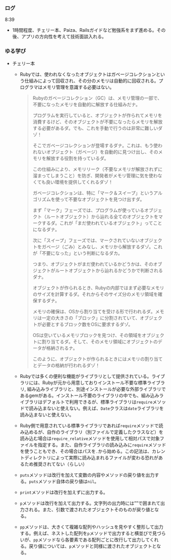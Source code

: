 ### ログ
8:39  
- 1時間程度、チェリー本、Paiza、Railsガイドなど勉強系をまず進める。その後、アプリの方向性を考えて技術面談入れる。  


### ゆる学び
- チェリー本  
  - Rubyでは、使われなくなったオブジェクトはガベージコレクションという仕組みによって回収され、その分のメモリは自動的に回収される。プログラマはメモリ管理を意識する必要はない。
    > Rubyのガベージコレクション（GC）は、メモリ管理の一部で、不要になったメモリを自動的に解放する仕組みだナ。  
    >    
    > プログラムを実行していると、オブジェクトが作られてメモリを消費するけど、そのオブジェクトが不要になったらメモリを解放する必要があるダ。でも、これを手動で行うのは非常に難しいダゾ！  
    >     
    > そこでガベージコレクションが登場するダナ。これは、もう使われないオブジェクト（ガベージ）を自動的に見つけ出し、そのメモリを解放する役割を持っているダ。  
    >    
    > この仕組みにより、メモリリーク（不要なメモリが解放されずに溜まってしまうこと）を防ぎ、開発者がメモリ管理に気を使わなくても良い環境を提供してくれるダゾ！   
    >  
    >     
    >  ガベージコレクションは、特に「マーク＆スイープ」というアルゴリズムを使って不要なオブジェクトを見つけ出すダ。
    >  
    > まず「マーク」フェーズでは、プログラムが使っているオブジェクト（ルートオブジェクト）から辿れる全てのオブジェクトをマークするダ。これが「まだ使われているオブジェクト」ってことになるダナ。
    >  
    >  次に「スイープ」フェーズでは、マークされていないオブジェクトをガベージ（ごみ）とみなし、メモリから解放するダゾ。これが「不要になった」という判断になるダカ。
    >  
    >  つまり、オブジェクトがまだ使われているかどうかは、そのオブジェクトがルートオブジェクトから辿れるかどうかで判断されるダナ。
    >
    > オブジェクトが作られるとき、Rubyの内部ではまず必要なメモリのサイズを計算するダ。それからそのサイズ分のメモリ領域を確保するダナ。
    >  
    > メモリの確保は、OSから割り当てを受ける形で行われるダ。メモリは一定の大きさの「ブロック」に分割されていて、オブジェクトが必要とするブロック数をOSに要求するダゾ。
    >  
    > OSは空いているメモリブロックを見つけ、その領域をオブジェクトに割り当てるダ。そして、そのメモリ領域にオブジェクトのデータが格納されるナ。
    >  
    > このように、オブジェクトが作られるときにはメモリの割り当てとデータの格納が行われるダゾ！  
    
  - Rubyでは多くの便利な機能がライブラリとして提供されている。ライブラリには、Rubyが元から用意しておりインストール不要な標準ライブラリ, 組み込みライブラリと、別途インストールが必要な外部ライブラリであるgemがある。インストール不要のライブラリの中でも、組み込みライブラリはデフォルトで利用できるが、標準ライブラリは`require`メソッドで読み込まないと使えない。例えば、`Date`クラスは`date`ライブラリを読み込まないと使えない。  
  - Ruby側で用意されている標準ライブラリであれば`require`メソッドで読み込めるが、自作のライブラリ（別ファイルで定義したクラスなど）を読み込む場合は`require_relative`メソッドを使用して相対パスで対象ファイルを指定する。また、自作ライブラリの読み込みに`require`メソッドを使うこともでき、その場合はパスを`.`から始める。この記法は、カレントディレクトリによって実際に読み込まれるファイルが変わる恐れがあるため推奨されてない（らしい）
  - `puts`メソッドは改行を加えて変数の内容やメソッドの戻り値を出力する。`puts`メソッド自体の戻り値は`nil`。  
  - `print`メソッドは改行を加えずに出力する。  
  - `p`メソッドは改行を加えて出力する。文字列の出力時には””で囲まれて出力される。また、引数で渡されたオブジェクトそのものが戻り値となる。  
  - `pp`メソッドは、大きくて複雑な配列やハッシュを見やすく整形して出力する。例えば、ネストした配列を`p`メソッドで出力すると横並びで見づらいが、`pp`メソッドなら各要素である配列ごとに改行して出力してくれる。戻り値については、`p`メソッドと同様に渡されたオブジェクトとなる。    
